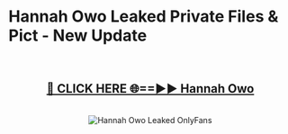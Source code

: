 # Hannah Owo Leaked Private Files & Pict - New Update
<br>
<div align="center">
<h2><a href="https://mediafilles.blogspot.com/?title=Hannah_Owo" rel="nofollow">🔴 CLICK HERE 🌐==►► Hannah Owo</a></h2>
<br>
<a href="https://mediafilles.blogspot.com/?title=Hannah_Owo" rel="nofollow" data-target="animated-image.originalLink"><img src="https://i.ibb.co.com/WyWwxjT/player-gif2.gif" alt="Hannah Owo Leaked OnlyFans" style="max-width: 100%; display: inline-block;" data-target="animated-image.originalImage"></a>
</div>
<br>